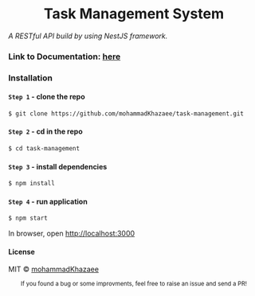 <div align="center">
    <h1><b>Task Management System</b></h1>
</div>

_A RESTful API build by using NestJS framework._

### Link to Documentation: [here](https://documenter.getpostman.com/view/28833074/2s9YsGgXuk)

### Installation

#### `Step 1` - clone the repo

```bash
$ git clone https://github.com/mohammadKhazaee/task-management.git
```

#### `Step 2` - cd in the repo

```bash
$ cd task-management
```

#### `Step 3` - install dependencies

```bash
$ npm install
```

#### `Step 4` - run application

```bash
$ npm start
```

In browser, open [http://localhost:3000](http://localhost:3000)

#### License

MIT © [mohammadKhazaee](https://github.com/mohammadKhazaee)

<div align="center">
  <sub>If you found a bug or some improvments, feel free to raise an issue and send a PR!</sub>
</div>
